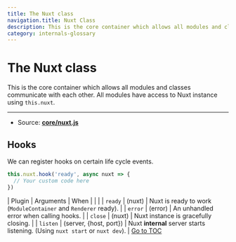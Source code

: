 ```yaml
---
title: The Nuxt class
navigation.title: Nuxt Class
description: This is the core container which allows all modules and classes communicate with each other. All modules have access to Nuxt instance using this.nuxt.
category: internals-glossary
---
```

# The Nuxt class

This is the core container which allows all modules and classes communicate with each other. All modules have access to Nuxt instance using `this.nuxt`.

---

- Source: **[core/nuxt.js](https://github.com/nuxt/nuxt.js/blob/dev/packages/core/src/nuxt.js)**

## Hooks

We can register hooks on certain life cycle events.

```js
this.nuxt.hook('ready', async nuxt => {
  // Your custom code here
})
```

| Plugin   | Arguments              | When                                                                           |
|  |
| `ready`  | (nuxt)                 | Nuxt is ready to work (`ModuleContainer` and `Renderer` ready).                |
| `error`  | (error)                | An unhandled error when calling hooks.                                         |
| `close`  | (nuxt)                 | Nuxt instance is gracefully closing.                                           |
| `listen` | (server, {host, port}) | Nuxt **internal** server starts listening. (Using `nuxt start` or `nuxt dev`). |
<span style='float: footnote;'><a href="../../../../index.html#toc">Go to TOC</a></span>
